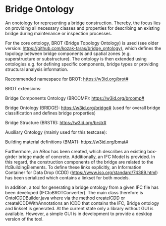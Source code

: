 # Bridge Ontology

An onotology for representing a bridge construction. Thereby, the focus lies on providing all necessary classes and properties for describing an existing bridge during maintenance or inspection processes.

For the core ontology, BROT (Bridge Topology Ontology) is used (see older version: https://github.com/kozak-taras/bridge_ontology), which defines the topology between bridge components and spatial zones (e.g. superstructure or substructure).
The ontology is then extended using ontologies e.g. for defining specific components, bridge types or providing structural analysis information.

Recommended namespace for BROT: https://w3id.org/brot#

BROT extensions:


Bridge Components Ontology (BRCOMP): https://w3id.org/brcomp#

Bridge Ontology (BRIDGE): https://w3id.org/bridge# (used for overall bridge classification and defines bridge properties)

Bridge Structure (BRSTR): https://w3id.org/brstr#


Auxiliary Ontology (mainly used for this testcase):

Building material definitions (BMAT): https://w3id.org/bmat#

Furthermore, an ABox has been created, which describes an existing box-girder bridge made of concrete. Additionally, an IFC Model is provided. In this regard, the construction components of the bridge are related to the IfcBuildingElements. To define these links explicitly, an Information Container for Data Drop (ICDD) (https://www.iso.org/standard/74389.html) has been serialized which contains a linkset for both models.

In addition, a tool for generating a bridge ontology from a given IFC file has been developed (IFCtoBROTConverter). The main class therefore is OntoICDDBuilder.java where via the method createICDD or createICDDWithAnnotations an ICDD that contains the IFC, Bridge ontology and linkset is generated. At the current state only a library without GUI is available. However, a simple GUI is in development to provide a desktop version of the tool.
